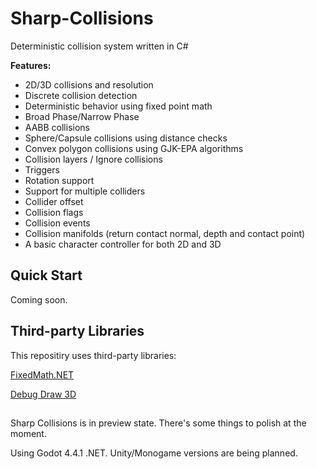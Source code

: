 # Sharp-Collisions
Deterministic collision system written in C#

**Features:**
- 2D/3D collisions and resolution
- Discrete collision detection
- Deterministic behavior using fixed point math
- Broad Phase/Narrow Phase
- AABB collisions
- Sphere/Capsule collisions using distance checks
- Convex polygon collisions using GJK-EPA algorithms
- Collision layers / Ignore collisions
- Triggers
- Rotation support
- Support for multiple colliders
- Collider offset
- Collision flags
- Collision events
- Collision manifolds (return contact normal, depth and contact point)
- A basic character controller for both 2D and 3D

## Quick Start

Coming soon.

## Third-party Libraries
This repositiry uses third-party libraries:

[FixedMath.NET](https://github.com/asik/FixedMath.Net)

[Debug Draw 3D](https://github.com/DmitriySalnikov/godot_debug_draw_3d)
##
Sharp Collisions is in preview state. There's some things to polish at the moment.

Using Godot 4.4.1 .NET. Unity/Monogame versions are being planned.
